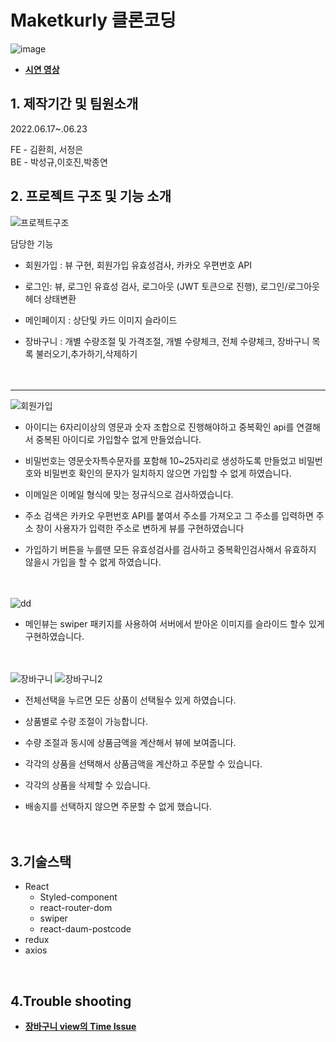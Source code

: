 # Maketkurly 클론코딩


![image](https://img1.daumcdn.net/thumb/R1280x0/?scode=mtistory2&fname=https%3A%2F%2Fblog.kakaocdn.net%2Fdn%2FdHp0Ac%2FbtrFAiUthgw%2Fw0PJYAURTQAFMkCWoRGfek%2Fimg.png)

- **[시연 영상](https://youtu.be/npLmr8KPAUE)<br>**

## 1. 제작기간 및 팀원소개

2022.06.17~.06.23

FE - 김환희, 서정은<br>
BE - 박성규,이호진,박종연

## 2. 프로젝트 구조 및 기능 소개
![프로젝트구조](https://img1.daumcdn.net/thumb/R1280x0/?scode=mtistory2&fname=https%3A%2F%2Fblog.kakaocdn.net%2Fdn%2Fb00Eot%2FbtrFuD6jcEP%2F5HrHuf65Vtzt3S7GIFQDxK%2Fimg.png)

담당한 기능

- 회원가입 : 뷰 구현, 회원가입 유효성검사, 카카오 우편번호 API

- 로그인: 뷰, 로그인 유효성 검사, 로그아웃 (JWT 토큰으로 진행), 로그인/로그아웃 헤더 상태변환

- 메인페이지 : 상단및 카드 이미지 슬라이드

- 장바구니 : 개별 수량조절 및 가격조절, 개별 수량체크, 전체 수량체크, 장바구니 목록 불러오기,추가하기,삭제하기 <br><br><br>

---

![회원가입](https://blog.kakaocdn.net/dn/ecUg82/btrFBg9FHcM/K9Oy2aeJLh04aegrlN0lAk/img.gif)

- 아이디는 6자리이상의 영문과 숫자 조합으로 진행해야하고 중복확인 api를 연결해서 중복된 아이디로 가입할수 없게 만들었습니다. 

- 비밀번호는 영문숫자특수문자를 포함해 10~25자리로 생성하도록 만들었고 비밀번호와 비밀번호 확인의 문자가 일치하지 않으면 가입할 수 없게 하였습니다.

- 이메일은 이메일 형식에 맞는 정규식으로 검사하였습니다.

- 주소 검색은 카카오 우편번호 API를 붙여서 주소를 가져오고 그 주소를 입력하면 주소 창이 사용자가 입력한 주소로 변하게 뷰를 구현하였습니다

- 가입하기 버튼을 누를땐 모든 유효성검사를 검사하고 중복확인검사해서 유효하지 않을시 가입을 할 수 없게 하였습니다.<br><br><br>


![dd](https://blog.kakaocdn.net/dn/21QH4/btrOzglQ5Bu/LiMJ40bEBB0l10LMImmgFk/img.gif)

- 메인뷰는 swiper 패키지를 사용하여 서버에서 받아온 이미지를 슬라이드 할수 있게 구현하였습니다.<br><br><br>


![장바구니](https://blog.kakaocdn.net/dn/clLBrp/btrFBi0JUcV/1g5sQKC7pGQd5fR676p0yK/img.gif)
![장바구니2](https://blog.kakaocdn.net/dn/dEPUKs/btrFAQpSMPs/3ZOfMurvh6kpDrWwouHFr0/img.gif)

- 전체선택을 누르면 모든 상품이 선택될수 있게 하였습니다.

- 상품별로 수량 조절이 가능합니다.

- 수량 조절과 동시에 상품금액을 계산해서 뷰에 보여줍니다.

- 각각의 상품을 선택해서 상품금액을 계산하고 주문할 수 있습니다.

- 각각의 상품을 삭제할 수 있습니다.

- 배송지를 선택하지 않으면 주문할 수 없게 했습니다.<br><br><br>


## 3.기술스택

- React
  - Styled-component
  - react-router-dom
  - swiper
  - react-daum-postcode
- redux
- axios
<br />

## 4.Trouble shooting

- **[장바구니 view의 Time Issue](https://spice-hoodie-f35.notion.site/Time-Issue-7dafbc3a71cd4bbfa910216384c410c5)<br>**

